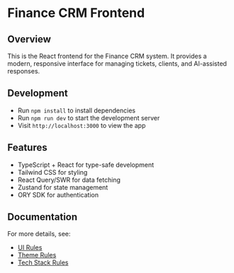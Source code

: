 # Finance CRM Frontend

## Overview
This is the React frontend for the Finance CRM system. It provides a modern, responsive interface for managing tickets, clients, and AI-assisted responses.

## Development
- Run `npm install` to install dependencies
- Run `npm run dev` to start the development server
- Visit `http://localhost:3000` to view the app

## Features
- TypeScript + React for type-safe development
- Tailwind CSS for styling
- React Query/SWR for data fetching
- Zustand for state management
- ORY SDK for authentication

## Documentation
For more details, see:
- [UI Rules](../docs/ui-rules.md)
- [Theme Rules](../docs/theme-rules.md)
- [Tech Stack Rules](../docs/tech-stack-rules.md)
